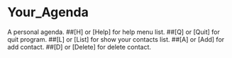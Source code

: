 # Your_Agenda
A personal agenda.
##[H] or [Help] for help menu list.
##[Q] or [Quit] for quit program.
##[L] or [List] for show your contacts list.
##[A] or [Add] for add contact.
##[D] or [Delete] for delete contact.
